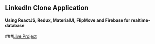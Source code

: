 
## LinkedIn Clone Application
#### Using ReactJS, Redux, MaterialUI, FlipMove and Firebase for realtime-database
###[Live Project](https://linkedin-clone-ab8b8.web.app)
